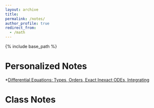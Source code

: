 ```yaml
---
layout: archive
title:
permalink: /notes/
author_profile: true
redirect_from:
  - /math
---
```

{% include base_path %}

Personalized Notes
======
*[Differential Equations: Types, Orders, Exact Inexact ODEs, Integrating](https://samawatkhan.github.io/files/DifferentialequationsTypesExactInexactIF.pdf)


Class Notes
======
